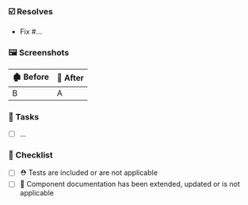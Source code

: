 ### ☑️ Resolves

* Fix #…

### 🖼️ Screenshots

🏚️ Before | 🏡 After
---|---
B | A


### 🚧 Tasks

- [ ] ...

### 🏁 Checklist

- [ ] ⛑️ Tests are included or are not applicable
- [ ] 📘 Component documentation has been extended, updated or is not applicable
